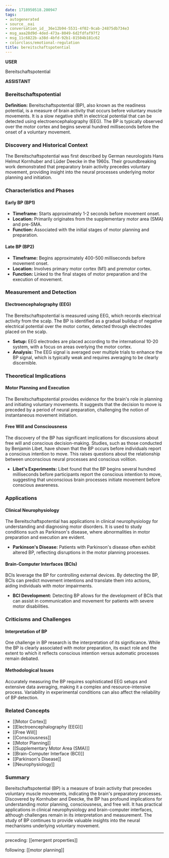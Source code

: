 ```yaml
---
date: 1718950518.200947
tags:
- autogenerated
- source__oai
- conversation_id__36e12b94-5531-4f02-9cab-24875db734e3
- msg_aaa28d9d-4ded-473a-8049-6d2fdfaf97f2
- msg_11c6822b-a38d-4bfd-92b1-81504b181c62
- colorclass/emotional-regulation
title: bereitschaftspotential
---
```


**USER**

Bereitschaftspotential


**ASSISTANT**

### Bereitschaftspotential

**Definition:** Bereitschaftspotential (BP), also known as the readiness potential, is a measure of brain activity that occurs before voluntary muscle movements. It is a slow negative shift in electrical potential that can be detected using electroencephalography (EEG). The BP is typically observed over the motor cortex and begins several hundred milliseconds before the onset of a voluntary movement.

### Discovery and Historical Context

The Bereitschaftspotential was first described by German neurologists Hans Helmut Kornhuber and Lüder Deecke in the 1960s. Their groundbreaking work demonstrated that preparatory brain activity precedes voluntary movement, providing insight into the neural processes underlying motor planning and initiation.

### Characteristics and Phases

#### Early BP (BP1)

- **Timeframe:** Starts approximately 1-2 seconds before movement onset.
- **Location:** Primarily originates from the supplementary motor area (SMA) and pre-SMA.
- **Function:** Associated with the initial stages of motor planning and preparation.

#### Late BP (BP2)

- **Timeframe:** Begins approximately 400-500 milliseconds before movement onset.
- **Location:** Involves primary motor cortex (M1) and premotor cortex.
- **Function:** Linked to the final stages of motor preparation and the execution of movement.

### Measurement and Detection

#### Electroencephalography (EEG)

The Bereitschaftspotential is measured using EEG, which records electrical activity from the scalp. The BP is identified as a gradual buildup of negative electrical potential over the motor cortex, detected through electrodes placed on the scalp.

- **Setup:** EEG electrodes are placed according to the international 10-20 system, with a focus on areas overlying the motor cortex.
- **Analysis:** The EEG signal is averaged over multiple trials to enhance the BP signal, which is typically weak and requires averaging to be clearly discernible.

### Theoretical Implications

#### Motor Planning and Execution

The Bereitschaftspotential provides evidence for the brain's role in planning and initiating voluntary movements. It suggests that the decision to move is preceded by a period of neural preparation, challenging the notion of instantaneous movement initiation.

#### Free Will and Consciousness

The discovery of the BP has significant implications for discussions about free will and conscious decision-making. Studies, such as those conducted by Benjamin Libet, have shown that the BP occurs before individuals report a conscious intention to move. This raises questions about the relationship between unconscious neural processes and conscious volition.

- **Libet's Experiments:** Libet found that the BP begins several hundred milliseconds before participants report the conscious intention to move, suggesting that unconscious brain processes initiate movement before conscious awareness.

### Applications

#### Clinical Neurophysiology

The Bereitschaftspotential has applications in clinical neurophysiology for understanding and diagnosing motor disorders. It is used to study conditions such as Parkinson's disease, where abnormalities in motor preparation and execution are evident.

- **Parkinson's Disease:** Patients with Parkinson's disease often exhibit altered BP, reflecting disruptions in the motor planning processes.

#### Brain-Computer Interfaces (BCIs)

BCIs leverage the BP for controlling external devices. By detecting the BP, BCIs can predict movement intentions and translate them into actions, aiding individuals with motor impairments.

- **BCI Development:** Detecting BP allows for the development of BCIs that can assist in communication and movement for patients with severe motor disabilities.

### Criticisms and Challenges

#### Interpretation of BP

One challenge in BP research is the interpretation of its significance. While the BP is clearly associated with motor preparation, its exact role and the extent to which it reflects conscious intention versus automatic processes remain debated.

#### Methodological Issues

Accurately measuring the BP requires sophisticated EEG setups and extensive data averaging, making it a complex and resource-intensive process. Variability in experimental conditions can also affect the reliability of BP detection.

### Related Concepts

- [[Motor Cortex]]
- [[Electroencephalography (EEG)]]
- [[Free Will]]
- [[Consciousness]]
- [[Motor Planning]]
- [[Supplementary Motor Area (SMA)]]
- [[Brain-Computer Interface (BCI)]]
- [[Parkinson's Disease]]
- [[Neurophysiology]]

### Summary

Bereitschaftspotential (BP) is a measure of brain activity that precedes voluntary muscle movements, indicating the brain's preparatory processes. Discovered by Kornhuber and Deecke, the BP has profound implications for understanding motor planning, consciousness, and free will. It has practical applications in clinical neurophysiology and brain-computer interfaces, although challenges remain in its interpretation and measurement. The study of BP continues to provide valuable insights into the neural mechanisms underlying voluntary movement.


---

preceding: [[emergent properties]]  


following: [[motor planning]]